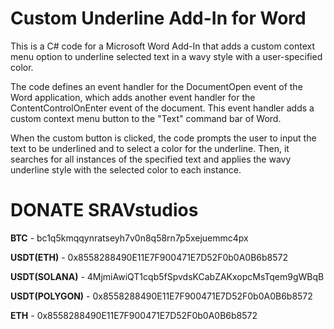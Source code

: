 # Custom Underline Add-In for Word
This is a C# code for a Microsoft Word Add-In that adds a custom context menu option to underline selected text in a wavy style with a user-specified color.

The code defines an event handler for the DocumentOpen event of the Word application, which adds another event handler for the ContentControlOnEnter event of the document. This event handler adds a custom context menu button to the "Text" command bar of Word.

When the custom button is clicked, the code prompts the user to input the text to be underlined and to select a color for the underline. Then, it searches for all instances of the specified text and applies the wavy underline style with the selected color to each instance.

# DONATE SRAVstudios

**BTC** - bc1q5kmqqynratseyh7v0n8q58rn7p5xejuemmc4px

**USDT(ETH)**  - 0x8558288490E11E7F900471E7D52F0b0A0B6b8572

**USDT(SOLANA)**  - 4MjmiAwiQT1cqb5fSpvdsKCabZAKxopcMsTqem9gWBqB

**USDT(POLYGON)**  - 0x8558288490E11E7F900471E7D52F0b0A0B6b8572

**ETH**  - 0x8558288490E11E7F900471E7D52F0b0A0B6b8572
